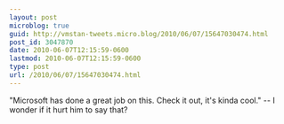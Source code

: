 ```yaml
---
layout: post
microblog: true
guid: http://vmstan-tweets.micro.blog/2010/06/07/15647030474.html
post_id: 3047870
date: 2010-06-07T12:15:59-0600
lastmod: 2010-06-07T12:15:59-0600
type: post
url: /2010/06/07/15647030474.html
---
```

"Microsoft has done a great job on this. Check it out, it's kinda cool." -- I wonder if it hurt him to say that?
